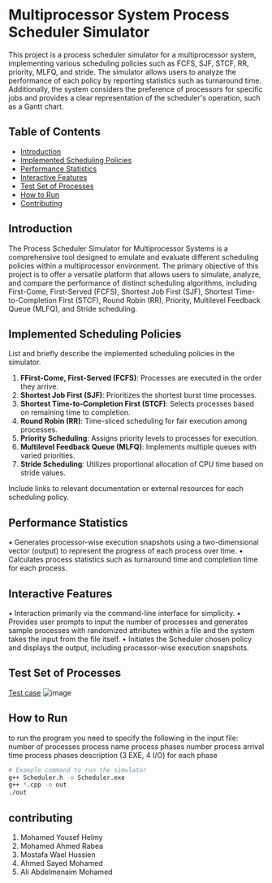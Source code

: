 # Multiprocessor System Process Scheduler Simulator

This project is a process scheduler simulator for a multiprocessor system, implementing various scheduling policies such as FCFS, SJF, STCF, RR, priority, MLFQ, and stride. The simulator allows users to analyze the performance of each policy by reporting statistics such as turnaround time. Additionally, the system considers the preference of processors for specific jobs and provides a clear representation of the scheduler's operation, such as a Gantt chart.

## Table of Contents

- [Introduction](#introduction)
- [Implemented Scheduling Policies](#implemented-scheduling-policies)
- [Performance Statistics](#performance-statistics)
- [Interactive Features](#interactive-features)
- [Test Set of Processes](#test-set-of-processes)
- [How to Run](#how-to-run)
- [Contributing](#contributing)

## Introduction

The Process Scheduler Simulator for Multiprocessor Systems is a comprehensive tool designed to emulate and evaluate different scheduling policies within a multiprocessor environment. The primary objective of this project is to offer a versatile platform that allows users to simulate, analyze, and compare the performance of distinct scheduling algorithms, including First-Come, First-Served (FCFS), Shortest Job First (SJF), Shortest Time-to-Completion First (STCF), Round Robin (RR), Priority, Multilevel Feedback Queue (MLFQ), and Stride scheduling.

## Implemented Scheduling Policies

List and briefly describe the implemented scheduling policies in the simulator.

1. **FFirst-Come, First-Served (FCFS)**: Processes are executed in the order they arrive.
2. **Shortest Job First (SJF)**: Prioritizes the shortest burst time processes.
3. **Shortest Time-to-Completion First (STCF)**: Selects processes based on remaining time to completion.
4. **Round Robin (RR)**: Time-sliced scheduling for fair execution among processes.
5. **Priority Scheduling**: Assigns priority levels to processes for execution.
6. **Multilevel Feedback Queue (MLFQ)**: Implements multiple queues with varied priorities.
7. **Stride Scheduling**: Utilizes proportional allocation of CPU time based on stride values.


Include links to relevant documentation or external resources for each scheduling policy.

## Performance Statistics

•    Generates processor-wise execution snapshots using a two-dimensional vector (output) to represent the progress of each process over time.
•    Calculates process statistics such as turnaround time and completion time for each process.
## Interactive Features

•    Interaction primarily via the command-line interface for simplicity.
•    Provides user prompts to input the number of processes and generates sample processes with randomized attributes within a file and the system takes the input from the file itself.
•    Initiates the Scheduler chosen policy and displays the output, including processor-wise execution snapshots.

## Test Set of Processes
[Test case](https://github.com/M-aboelsafa/operating-system-scheduling-algorithms/blob/main/input.txt)
![image](https://github.com/M-aboelsafa/operating-system-scheduling-algorithms/assets/78052557/36179e43-c3f5-490d-8ae4-da613b3af433)

## How to Run

to run the program you need to specify the following in the input file:
number of processes
process name
process phases number
process arrival time 
process phases description (3 EXE, 4 I/O) for each phase

```bash
# Example command to run the simulator
g++ Scheduler.h -o Scheduler.exe
g++ *.cpp -o out
./out
```

## contributing
1. Mohamed Yousef Helmy
2. Mohamed Ahmed Rabea
3. Mostafa Wael Hussien
4. Ahmed Sayed Mohamed
5. Ali Abdelmenaim Mohamed
